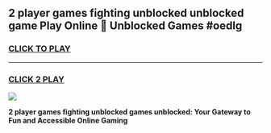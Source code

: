 
## 2 player games fighting unblocked unblocked game Play Online 👋 Unblocked Games #oedlg
<h3>
<a href="https://premium.freeplayer.one?title=2_player_games_fighting_unblocked&ref=21F">CLICK TO PLAY</a></h3>
<hr>

<h3>
<a href="https://premium.freeplayer.one?title=2_player_games_fighting_unblocked&ref=21F">CLICK 2 PLAY</a>
  
</h3>

<a href="https://premium.freeplayer.one?title=2_player_games_fighting_unblocked&ref=21F/"><img src="https://clearcache.store/games.png"></a>


**2 player games fighting unblocked games unblocked: Your Gateway to Fun and Accessible Online Gaming**
